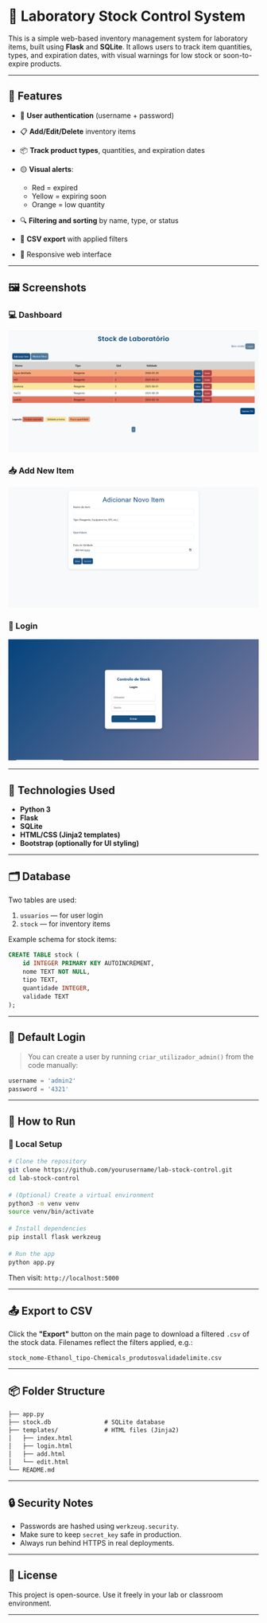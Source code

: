 # 🧪 Laboratory Stock Control System

This is a simple web-based inventory management system for laboratory items, built using **Flask** and **SQLite**. It allows users to track item quantities, types, and expiration dates, with visual warnings for low stock or soon-to-expire products.

---

## 🚀 Features

* 🔐 **User authentication** (username + password)
* 📋 **Add/Edit/Delete** inventory items
* 📦 **Track product types**, quantities, and expiration dates
* 🟡 **Visual alerts**:

  * Red = expired
  * Yellow = expiring soon
  * Orange = low quantity
    
* 🔍 **Filtering and sorting** by name, type, or status
* 📄 **CSV export** with applied filters
* 📱 Responsive web interface

---

## 🖼️ Screenshots

### 💻 Dashboard

![Dashboard Screenshot](/dashboard.PNG)

### 📥 Add New Item

![Add Item Screenshot](/add_item.PNG)

###  🔏 Login

![Login Screenshot](/login.PNG)

---

## 🧰 Technologies Used

* **Python 3**
* **Flask**
* **SQLite**
* **HTML/CSS (Jinja2 templates)**
* **Bootstrap (optionally for UI styling)**

---

## 🗂️ Database

Two tables are used:

1. `usuarios` — for user login
2. `stock` — for inventory items

Example schema for stock items:

```sql
CREATE TABLE stock (
    id INTEGER PRIMARY KEY AUTOINCREMENT,
    nome TEXT NOT NULL,
    tipo TEXT,
    quantidade INTEGER,
    validade TEXT
);
```

---

## 🔐 Default Login

> You can create a user by running `criar_utilizador_admin()` from the code manually:

```python
username = 'admin2'
password = '4321'
```

---

## 🏁 How to Run

### 🧪 Local Setup

```bash
# Clone the repository
git clone https://github.com/yourusername/lab-stock-control.git
cd lab-stock-control

# (Optional) Create a virtual environment
python3 -m venv venv
source venv/bin/activate

# Install dependencies
pip install flask werkzeug

# Run the app
python app.py
```

Then visit: `http://localhost:5000`

---

## 📤 Export to CSV

Click the **"Export"** button on the main page to download a filtered `.csv` of the stock data. Filenames reflect the filters applied, e.g.:

```
stock_nome-Ethanol_tipo-Chemicals_produtosvalidadelimite.csv
```

---

## 📦 Folder Structure

```
├── app.py
├── stock.db               # SQLite database
├── templates/             # HTML files (Jinja2)
│   ├── index.html
│   ├── login.html
│   ├── add.html
│   └── edit.html
└── README.md
```

---

## 🔒 Security Notes

* Passwords are hashed using `werkzeug.security`.
* Make sure to keep `secret_key` safe in production.
* Always run behind HTTPS in real deployments.

---

## 📄 License

This project is open-source. Use it freely in your lab or classroom environment.

---

